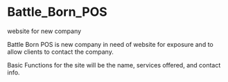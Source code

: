# Battle_Born_POS
 website for new company

 Battle Born POS is new company in need of website for exposure and
 to allow clients to contact the company.

 Basic Functions for the site will be the name, services offered, and
 contact info.

